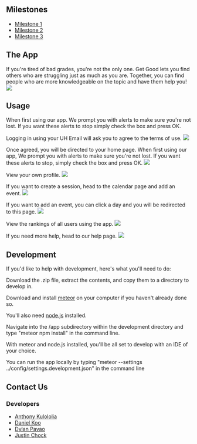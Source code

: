 ## Milestones
- <a href="https://github.com/get-good/gg/projects/1">Milestone 1</a>
- <a href="https://github.com/get-good/gg/projects/2">Milestone 2</a>
- <a href="https://github.com/get-good/gg/projects/3">Milestone 3</a>

## The App
If you're tired of bad grades, you're not the only one. Get Good lets you find others who are struggling just as much as you are. Together, you can find people who are more knowledgeable on the topic and have them help you!
<img src="images/no-logged-home-page.png">

## Usage

When first using our app. We prompt you with alerts to make sure you're not lost. If you want these alerts to stop simply check the box and press OK.

Logging in using your UH Email will ask you to agree to the terms of use.
<img src="images/terms-of-use-page.png">

Once agreed, you will be directed to your home page. When first using our app, We prompt you with alerts to make sure you're not lost. If you want these alerts to stop, simply check the box and press OK.
<img src="images/home-page.png">

View your own profile.
<img src="images/profile-page.png">

If you want to create a session, head to the calendar page and add an event.
<img src="images/calendar-page.png">

If you want to add an event, you can click a day and you will be redirected to this page.
<img src="images/add-event-page.png">

View the rankings of all users using the app.
<img src="images/rankings-page.png">

If you need more help, head to our help page.
<img src="images/help-page.png">

## Development
If you'd like to help with development, here's what you'll need to do:
<p>Download the .zip file, extract the contents, and copy them to a directory to develop in.</p>
<p>Download and install <a href="https://www.meteor.com/">meteor</a> on your computer if you haven't already done so.</p>
<p>You'll also need <a href="https://nodejs.org/en/">node.js</a> installed.</p>
<p>Navigate into the /app subdirectory within the development directory and type "meteor npm install" in the command line.</p>
<p>With meteor and node.js installed, you'll be all set to develop with an IDE of your choice.</p>
<p>You can run the app locally by typing "meteor --settings ../config/settings.development.json" in the command line</p>

## Contact Us
### Developers
- <a href="https://github.com/akuloloia">Anthony Kulololia</a>
- <a href="https://github.com/dankoo">Daniel Koo</a>
- <a href="https://github.com/dylanpavao">Dylan Pavao</a>
- <a href="https://github.com/jchock">Justin Chock</a>
